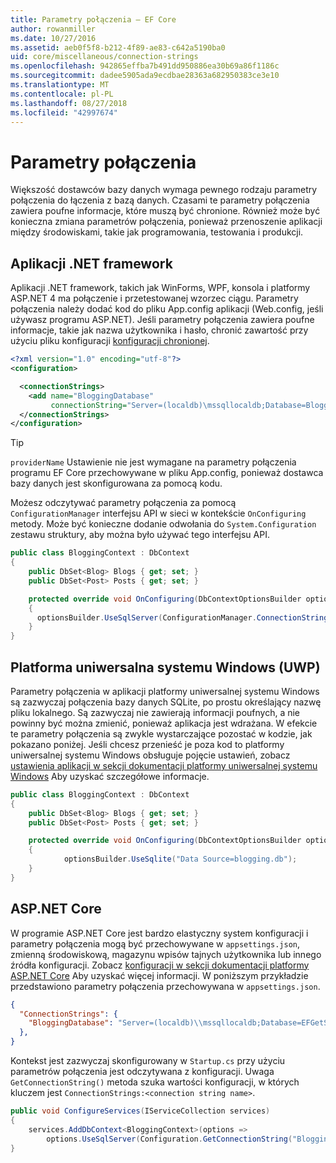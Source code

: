 ```yaml
---
title: Parametry połączenia — EF Core
author: rowanmiller
ms.date: 10/27/2016
ms.assetid: aeb0f5f8-b212-4f89-ae83-c642a5190ba0
uid: core/miscellaneous/connection-strings
ms.openlocfilehash: 942865effba7b491dd950886ea30b69a86f1186c
ms.sourcegitcommit: dadee5905ada9ecdbae28363a682950383ce3e10
ms.translationtype: MT
ms.contentlocale: pl-PL
ms.lasthandoff: 08/27/2018
ms.locfileid: "42997674"
---
```

# <a name="connection-strings"></a>Parametry połączenia

Większość dostawców bazy danych wymaga pewnego rodzaju parametry połączenia do łączenia z bazą danych. Czasami te parametry połączenia zawiera poufne informacje, które muszą być chronione. Również może być konieczna zmiana parametrów połączenia, ponieważ przenoszenie aplikacji między środowiskami, takie jak programowania, testowania i produkcji.

## <a name="net-framework-applications"></a>Aplikacji .NET framework

Aplikacji .NET framework, takich jak WinForms, WPF, konsola i platformy ASP.NET 4 ma połączenie i przetestowanej wzorzec ciągu. Parametry połączenia należy dodać kod do pliku App.config aplikacji (Web.config, jeśli używasz programu ASP.NET). Jeśli parametry połączenia zawiera poufne informacje, takie jak nazwa użytkownika i hasło, chronić zawartość przy użyciu pliku konfiguracji [konfiguracji chronionej](https://docs.microsoft.com/dotnet/framework/data/adonet/connection-strings-and-configuration-files#encrypting-configuration-file-sections-using-protected-configuration).

``` xml
<?xml version="1.0" encoding="utf-8"?>
<configuration>

  <connectionStrings>
    <add name="BloggingDatabase"
         connectionString="Server=(localdb)\mssqllocaldb;Database=Blogging;Trusted_Connection=True;" />
  </connectionStrings>
</configuration>
```

> [!TIP]  
> `providerName` Ustawienie nie jest wymagane na parametry połączenia programu EF Core przechowywane w pliku App.config, ponieważ dostawca bazy danych jest skonfigurowana za pomocą kodu.

Możesz odczytywać parametry połączenia za pomocą `ConfigurationManager` interfejsu API w sieci w kontekście `OnConfiguring` metody. Może być konieczne dodanie odwołania do `System.Configuration` zestawu struktury, aby można było używać tego interfejsu API.

``` csharp
public class BloggingContext : DbContext
{
    public DbSet<Blog> Blogs { get; set; }
    public DbSet<Post> Posts { get; set; }

    protected override void OnConfiguring(DbContextOptionsBuilder optionsBuilder)
    {
      optionsBuilder.UseSqlServer(ConfigurationManager.ConnectionStrings["BloggingDatabase"].ConnectionString);
    }
}
```

## <a name="universal-windows-platform-uwp"></a>Platforma uniwersalna systemu Windows (UWP)

Parametry połączenia w aplikacji platformy uniwersalnej systemu Windows są zazwyczaj połączenia bazy danych SQLite, po prostu określający nazwę pliku lokalnego. Są zazwyczaj nie zawierają informacji poufnych, a nie powinny być można zmienić, ponieważ aplikacja jest wdrażana. W efekcie te parametry połączenia są zwykle wystarczające pozostać w kodzie, jak pokazano poniżej. Jeśli chcesz przenieść je poza kod to platformy uniwersalnej systemu Windows obsługuje pojęcie ustawień, zobacz [ustawienia aplikacji w sekcji dokumentacji platformy uniwersalnej systemu Windows](https://docs.microsoft.com/windows/uwp/app-settings/store-and-retrieve-app-data) Aby uzyskać szczegółowe informacje.

``` csharp
public class BloggingContext : DbContext
{
    public DbSet<Blog> Blogs { get; set; }
    public DbSet<Post> Posts { get; set; }

    protected override void OnConfiguring(DbContextOptionsBuilder optionsBuilder)
    {
            optionsBuilder.UseSqlite("Data Source=blogging.db");
    }
}
```

## <a name="aspnet-core"></a>ASP.NET Core

W programie ASP.NET Core jest bardzo elastyczny system konfiguracji i parametry połączenia mogą być przechowywane w `appsettings.json`, zmienną środowiskową, magazynu wpisów tajnych użytkownika lub innego źródła konfiguracji. Zobacz [konfiguracji w sekcji dokumentacji platformy ASP.NET Core](https://docs.asp.net/en/latest/fundamentals/configuration.html) Aby uzyskać więcej informacji. W poniższym przykładzie przedstawiono parametry połączenia przechowywana w `appsettings.json`.

``` json
{
  "ConnectionStrings": {
    "BloggingDatabase": "Server=(localdb)\\mssqllocaldb;Database=EFGetStarted.ConsoleApp.NewDb;Trusted_Connection=True;"
  },
}
```

Kontekst jest zazwyczaj skonfigurowany w `Startup.cs` przy użyciu parametrów połączenia jest odczytywana z konfiguracji. Uwaga `GetConnectionString()` metoda szuka wartości konfiguracji, w których kluczem jest `ConnectionStrings:<connection string name>`.

``` csharp
public void ConfigureServices(IServiceCollection services)
{
    services.AddDbContext<BloggingContext>(options =>
        options.UseSqlServer(Configuration.GetConnectionString("BloggingDatabase")));
}
```

